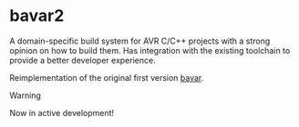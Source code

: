 # bavar2

A domain-specific build system for AVR C/C++ projects with a strong opinion on how to build them. Has integration with the existing toolchain to provide a better developer experience.

Reimplementation of the original first version [bavar](https://github.com/dx3mod/bavar).  

> [!WARNING]
> Now in active development!